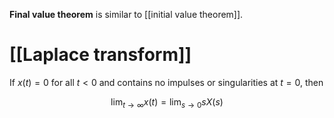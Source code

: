**Final value theorem** is similar to [[initial value theorem]].


# [[Laplace transform]]

If $x(t) = 0$ for all $t<0$ and contains no impulses or singularities at $t=0$, then

$$
\lim_{t \to \infty} x(t) = \lim_{s \to 0} sX(s)
$$
